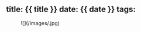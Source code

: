 title: {{ title }}
date: {{ date }}
tags:
---
<figure class="left half-width">
  ![](/images/.jpg)
  <figcaption>

  </figcaption>
</figure>
